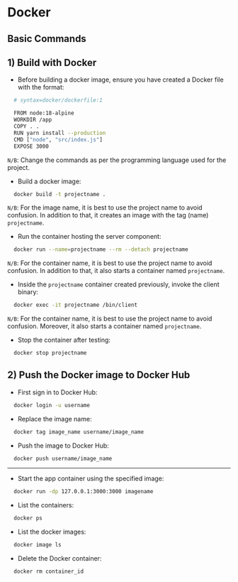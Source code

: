 # Docker

## Basic Commands

## 1) Build with Docker
- Before building a docker image, ensure you have created a Docker file with the format:
  
```sh
  # syntax=docker/dockerfile:1

  FROM node:18-alpine
  WORKDIR /app
  COPY . .
  RUN yarn install --production
  CMD ["node", "src/index.js"]
  EXPOSE 3000
```

`N/B`: Change the commands as per the programming language used for the project.

- Build a docker image:

```sh
  docker build -t projectname .
```

`N/B`: For the image name, it is best to use the project name to avoid confusion. In addition to that, it creates an image with the tag (name) `projectname`.

- Run the container hosting the server component:

```sh
  docker run --name=projectname --rm --detach projectname
```

`N/B`: For the container name, it is best to use the project name to avoid confusion. In addition to that, it also starts a container named `projectname`.

- Inside the `projectname` container created previously, invoke the client binary:

```sh
  docker exec -it projectname /bin/client
```

`N/B`: For the container name, it is best to use the project name to avoid confusion. Moreover, it also starts a container named `projectname`.

- Stop the container after testing:

```sh
  docker stop projectname
```

## 2) Push the Docker image to Docker Hub
- First sign in to Docker Hub:

```sh
  docker login -u username
```

- Replace the image name:

```sh
  docker tag image_name username/image_name
```

- Push the image to Docker Hub:

```sh
  docker push username/image_name
```

---

- Start the app container using the specified image:

```sh
  docker run -dp 127.0.0.1:3000:3000 imagename
```

- List the containers:

```sh
  docker ps
```

- List the docker images:

```sh
  docker image ls
```

- Delete the Docker container:

```sh
  docker rm container_id
```
